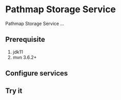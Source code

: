 # Pathmap Storage Service
Pathmap Storage Service ...

## Prerequisite
1. jdk11
2. mvn 3.6.2+

## Configure services



## Try it

